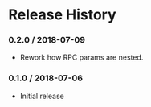 # Release History

### 0.2.0 / 2018-07-09

* Rework how RPC params are nested.

### 0.1.0 / 2018-07-06

* Initial release